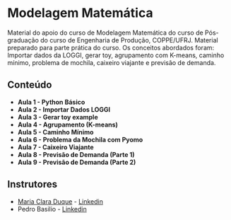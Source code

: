 # Modelagem Matemática

Material do apoio do curso de Modelagem Matemática do curso de Pós-graduação do curso de Engenharia de Produção, COPPE/UFRJ. Material preparado para parte prática do curso. Os conceitos abordados foram:   Importar dados da LOGGI, gerar toy, agrupamento com K-means, caminho mínimo, problema de mochila, caixeiro viajante e previsão de demanda.

## Conteúdo

* **Aula 1 - Python Básico**
* **Aula 2 - Importar Dados LOGGI**
* **Aula 3 - Gerar toy example**
* **Aula 4 - Agrupamento (K-means)**
* **Aula 5 - Caminho Mínimo**
* **Aula 6 - Problema da Mochila com Pyomo**
* **Aula 7 - Caixeiro Viajante**
* **Aula 8 - Previsão de Demanda (Parte 1)**
* **Aula 9 - Previsão de Demanda (Parte 2)**


## Instrutores

* [Maria Clara Duque](https://github.com/claraduque) - [Linkedin](https://www.linkedin.com/in/maria-clara-duque-5a78972b/)
* Pedro Basilio - [Linkedin](https://www.linkedin.com/in/pedro-basilio-65329648/)

